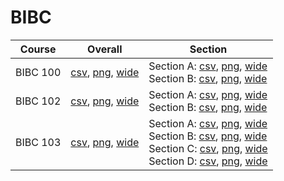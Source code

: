 # BIBC

| Course | Overall | Section |
| ------ | ------- | ------- |
| BIBC 100 | [csv](https://github.com/UCSD-Historical-Enrollment-Data/2023Fall/blob/main/overall/BIBC%20100.csv), [png](https://raw.githubusercontent.com/UCSD-Historical-Enrollment-Data/2023Fall/main/plot_overall/BIBC%20100.png), [wide](https://raw.githubusercontent.com/UCSD-Historical-Enrollment-Data/2023Fall/main/plot_overall_wide/BIBC%20100.png) | Section A: [csv](https://github.com/UCSD-Historical-Enrollment-Data/2023Fall/blob/main/section/BIBC%20100_A.csv), [png](https://raw.githubusercontent.com/UCSD-Historical-Enrollment-Data/2023Fall/main/plot_section/BIBC%20100_A.png), [wide](https://raw.githubusercontent.com/UCSD-Historical-Enrollment-Data/2023Fall/main/plot_section_wide/BIBC%20100_A.png)<br>Section B: [csv](https://github.com/UCSD-Historical-Enrollment-Data/2023Fall/blob/main/section/BIBC%20100_B.csv), [png](https://raw.githubusercontent.com/UCSD-Historical-Enrollment-Data/2023Fall/main/plot_section/BIBC%20100_B.png), [wide](https://raw.githubusercontent.com/UCSD-Historical-Enrollment-Data/2023Fall/main/plot_section_wide/BIBC%20100_B.png) |
| BIBC 102 | [csv](https://github.com/UCSD-Historical-Enrollment-Data/2023Fall/blob/main/overall/BIBC%20102.csv), [png](https://raw.githubusercontent.com/UCSD-Historical-Enrollment-Data/2023Fall/main/plot_overall/BIBC%20102.png), [wide](https://raw.githubusercontent.com/UCSD-Historical-Enrollment-Data/2023Fall/main/plot_overall_wide/BIBC%20102.png) | Section A: [csv](https://github.com/UCSD-Historical-Enrollment-Data/2023Fall/blob/main/section/BIBC%20102_A.csv), [png](https://raw.githubusercontent.com/UCSD-Historical-Enrollment-Data/2023Fall/main/plot_section/BIBC%20102_A.png), [wide](https://raw.githubusercontent.com/UCSD-Historical-Enrollment-Data/2023Fall/main/plot_section_wide/BIBC%20102_A.png)<br>Section B: [csv](https://github.com/UCSD-Historical-Enrollment-Data/2023Fall/blob/main/section/BIBC%20102_B.csv), [png](https://raw.githubusercontent.com/UCSD-Historical-Enrollment-Data/2023Fall/main/plot_section/BIBC%20102_B.png), [wide](https://raw.githubusercontent.com/UCSD-Historical-Enrollment-Data/2023Fall/main/plot_section_wide/BIBC%20102_B.png) |
| BIBC 103 | [csv](https://github.com/UCSD-Historical-Enrollment-Data/2023Fall/blob/main/overall/BIBC%20103.csv), [png](https://raw.githubusercontent.com/UCSD-Historical-Enrollment-Data/2023Fall/main/plot_overall/BIBC%20103.png), [wide](https://raw.githubusercontent.com/UCSD-Historical-Enrollment-Data/2023Fall/main/plot_overall_wide/BIBC%20103.png) | Section A: [csv](https://github.com/UCSD-Historical-Enrollment-Data/2023Fall/blob/main/section/BIBC%20103_A.csv), [png](https://raw.githubusercontent.com/UCSD-Historical-Enrollment-Data/2023Fall/main/plot_section/BIBC%20103_A.png), [wide](https://raw.githubusercontent.com/UCSD-Historical-Enrollment-Data/2023Fall/main/plot_section_wide/BIBC%20103_A.png)<br>Section B: [csv](https://github.com/UCSD-Historical-Enrollment-Data/2023Fall/blob/main/section/BIBC%20103_B.csv), [png](https://raw.githubusercontent.com/UCSD-Historical-Enrollment-Data/2023Fall/main/plot_section/BIBC%20103_B.png), [wide](https://raw.githubusercontent.com/UCSD-Historical-Enrollment-Data/2023Fall/main/plot_section_wide/BIBC%20103_B.png)<br>Section C: [csv](https://github.com/UCSD-Historical-Enrollment-Data/2023Fall/blob/main/section/BIBC%20103_C.csv), [png](https://raw.githubusercontent.com/UCSD-Historical-Enrollment-Data/2023Fall/main/plot_section/BIBC%20103_C.png), [wide](https://raw.githubusercontent.com/UCSD-Historical-Enrollment-Data/2023Fall/main/plot_section_wide/BIBC%20103_C.png)<br>Section D: [csv](https://github.com/UCSD-Historical-Enrollment-Data/2023Fall/blob/main/section/BIBC%20103_D.csv), [png](https://raw.githubusercontent.com/UCSD-Historical-Enrollment-Data/2023Fall/main/plot_section/BIBC%20103_D.png), [wide](https://raw.githubusercontent.com/UCSD-Historical-Enrollment-Data/2023Fall/main/plot_section_wide/BIBC%20103_D.png) |
